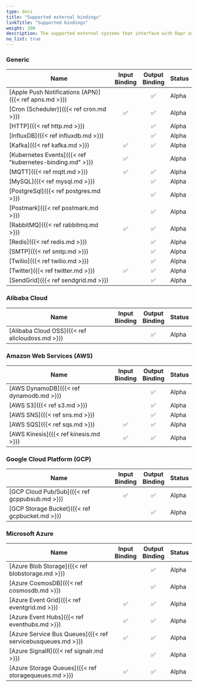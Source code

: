 ```yaml
---
type: docs
title: "Supported external bindings"
linkTitle: "Supported bindings"
weight: 200
description: The supported external systems that interface with Dapr as input/output bindings
no_list: true
---
```


### Generic

| Name | Input<br>Binding | Output<br>Binding | Status |
|------|:----------------:|:-----------------:|--------|
| [Apple Push Notifications (APN)]({{< ref apns.md >}}) |  | ✅ | Alpha |
| [Cron (Scheduler)]({{< ref cron.md >}}) | ✅ | ✅ | Alpha |
| [HTTP]({{< ref http.md >}})           |    | ✅ | Alpha |
| [InfluxDB]({{< ref influxdb.md >}})       |    | ✅ | Alpha |
| [Kafka]({{< ref kafka.md >}})         | ✅ | ✅ | Alpha |
| [Kubernetes Events]({{< ref "kubernetes-binding.md" >}}) | ✅ |    | Alpha |
| [MQTT]({{< ref mqtt.md >}})           | ✅ | ✅ | Alpha |
| [MySQL]({{< ref mysql.md >}})       |    | ✅ | Alpha |
| [PostgreSql]({{< ref postgres.md >}})       |    | ✅ | Alpha |
| [Postmark]({{< ref postmark.md >}})       |    | ✅ | Alpha |
| [RabbitMQ]({{< ref rabbitmq.md >}})   | ✅ | ✅ | Alpha |
| [Redis]({{< ref redis.md >}})         |    | ✅ | Alpha |
| [SMTP]({{< ref smtp.md >}})         |    | ✅ | Alpha |
| [Twilio]({{< ref twilio.md >}})       |    | ✅ | Alpha |
| [Twitter]({{< ref twitter.md >}})       | ✅ | ✅ | Alpha |
| [SendGrid]({{< ref sendgrid.md >}})       |    | ✅ | Alpha |

### Alibaba Cloud

| Name | Input<br>Binding | Output<br>Binding | Status |
|------|:----------------:|:-----------------:|--------|
| [Alibaba Cloud OSS]({{< ref alicloudoss.md >}})           |    | ✅ | Alpha |

### Amazon Web Services (AWS)

| Name | Input<br>Binding | Output<br>Binding | Status |
|------|:----------------:|:-----------------:|--------|
| [AWS DynamoDB]({{< ref dynamodb.md >}}) |    | ✅ | Alpha |
| [AWS S3]({{< ref s3.md >}})             |    | ✅ | Alpha |
| [AWS SNS]({{< ref sns.md >}})           |    | ✅ | Alpha |
| [AWS SQS]({{< ref sqs.md >}})           | ✅ | ✅ | Alpha |
| [AWS Kinesis]({{< ref kinesis.md >}})   | ✅ | ✅ | Alpha |

### Google Cloud Platform (GCP)

| Name | Input<br>Binding | Output<br>Binding | Status |
|------|:----------------:|:-----------------:|--------|
| [GCP Cloud Pub/Sub]({{< ref gcppubsub.md >}})  | ✅ | ✅ | Alpha |
| [GCP Storage Bucket]({{< ref gcpbucket.md >}}) |     | ✅ | Alpha |

### Microsoft Azure

| Name | Input<br>Binding | Output<br>Binding | Status |
|------|:----------------:|:-----------------:|--------|
| [Azure Blob Storage]({{< ref blobstorage.md >}})            |    | ✅ | Alpha |
| [Azure CosmosDB]({{< ref cosmosdb.md >}})                   |    | ✅ | Alpha |
| [Azure Event Grid]({{< ref eventgrid.md >}})                | ✅ | ✅ | Alpha |
| [Azure Event Hubs]({{< ref eventhubs.md >}})                 | ✅ | ✅ | Alpha |
| [Azure Service Bus Queues]({{< ref servicebusqueues.md >}}) | ✅ | ✅ | Alpha |
| [Azure SignalR]({{< ref signalr.md >}})                     |    | ✅ | Alpha |
| [Azure Storage Queues]({{< ref storagequeues.md >}})        | ✅ | ✅ | Alpha |

